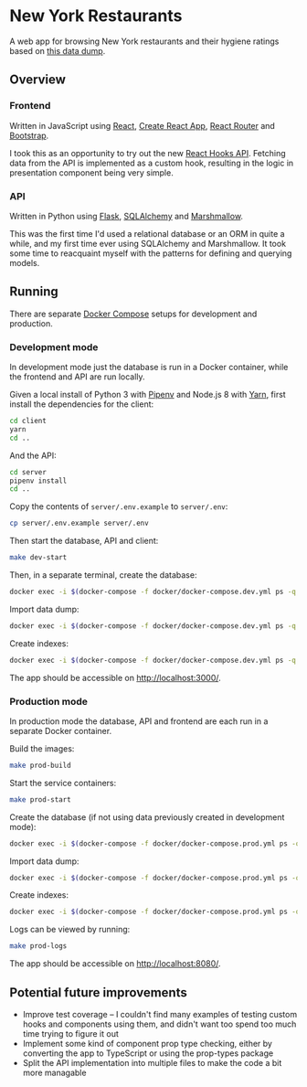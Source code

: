 # New York Restaurants

A web app for browsing New York restaurants and their hygiene ratings based on [this data dump](https://s3.amazonaws.com/orcd-hw/thai_data_dump_7-18-18.sql).

## Overview

### Frontend

Written in JavaScript using [React](https://reactjs.org/), [Create React App](https://facebook.github.io/create-react-app/), [React Router](https://reacttraining.com/react-router/) and [Bootstrap](https://getbootstrap.com/).

I took this as an opportunity to try out the new [React Hooks API](https://reactjs.org/docs/hooks-overview.html). Fetching data from the API is implemented as a custom hook, resulting in the logic in presentation component being very simple.

### API

Written in Python using [Flask](http://flask.pocoo.org/), [SQLAlchemy](https://www.sqlalchemy.org/) and [Marshmallow](https://marshmallow.readthedocs.io/).

This was the first time I'd used a relational database or an ORM in quite a while, and my first time ever using SQLAlchemy and Marshmallow. It took some time to reacquaint myself with the patterns for defining and querying models.

## Running

There are separate [Docker Compose](https://docs.docker.com/compose/) setups for development and production.

### Development mode

In development mode just the database is run in a Docker container, while the frontend and API are run locally.

Given a local install of Python 3 with [Pipenv](https://pipenv.readthedocs.io/en/latest/) and Node.js 8 with [Yarn](https://yarnpkg.com/lang/en/), first install the dependencies for the client:

```sh
cd client
yarn
cd ..
```

And the API:

```sh
cd server
pipenv install
cd ..
```

Copy the contents of `server/.env.example` to `server/.env`:

```sh
cp server/.env.example server/.env
```

Then start the database, API and client:

```sh
make dev-start
```

Then, in a separate terminal, create the database:

```sh
docker exec -i $(docker-compose -f docker/docker-compose.dev.yml ps -q db) mysql -uroot -pmy-secret-pw -e 'CREATE DATABASE `restaurants`;'
```

Import data dump:

```sh
docker exec -i $(docker-compose -f docker/docker-compose.dev.yml ps -q db) mysql -uroot -pmy-secret-pw restaurants < ~/thai_data_dump_7-18-18.sql
```

Create indexes:

```sh
docker exec -i $(docker-compose -f docker/docker-compose.dev.yml ps -q db) mysql -uroot -pmy-secret-pw restaurants < db/01_create_indexes.sql
```

The app should be accessible on [http://localhost:3000/](http://localhost:3000/).

### Production mode

In production mode the database, API and frontend are each run in a separate Docker container.

Build the images:

```sh
make prod-build
```

Start the service containers:

```sh
make prod-start
```

Create the database (if not using data previously created in development mode):

```sh
docker exec -i $(docker-compose -f docker/docker-compose.prod.yml ps -q db) mysql -uroot -pmy-secret-pw -e 'CREATE DATABASE `restaurants`;'
```

Import data dump:

```sh
docker exec -i $(docker-compose -f docker/docker-compose.prod.yml ps -q db) mysql -uroot -pmy-secret-pw restaurants < ~/thai_data_dump_7-18-18.sql
```

Create indexes:

```sh
docker exec -i $(docker-compose -f docker/docker-compose.prod.yml ps -q db) mysql -uroot -pmy-secret-pw restaurants < db/01_create_indexes.sql
```

Logs can be viewed by running:

```sh
make prod-logs
```

The app should be accessible on [http://localhost:8080/](http://localhost:8080/).

## Potential future improvements

- Improve test coverage – I couldn't find many examples of testing custom hooks and components using them, and didn't want too spend too much time trying to figure it out
- Implement some kind of component prop type checking, either by converting the app to TypeScript or using the prop-types package
- Split the API implementation into multiple files to make the code a bit more managable
